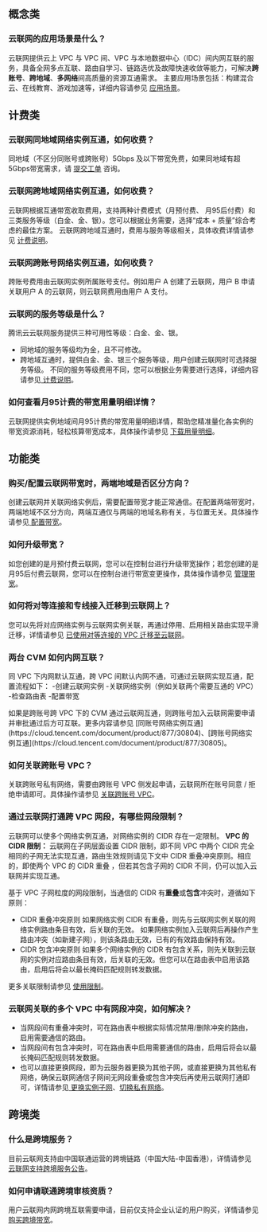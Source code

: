 ## 概念类

### 云联网的应用场景是什么？
云联网提供云上 VPC 与 VPC 间、VPC 与本地数据中心（IDC）间内网互联的服务，具备全网多点互联、路由自学习、链路选优及故障快速收敛等能力，可解决**跨账号**、**跨地域**、**多网络**间高质量的资源互通需求。
主要应用场景包括：构建混合云、在线教育、游戏加速等，详细内容请参见 [应用场景](https://cloud.tencent.com/document/product/877/18678)。

## 计费类

### 云联网同地域网络实例互通，如何收费？
同地域（不区分同账号或跨账号）5Gbps 及以下带宽免费，如果同地域有超5Gbps带宽需求，请 [提交工单](https://console.cloud.tencent.com/workorder/category) 咨询。

### 云联网跨地域网络实例互通，如何收费？
云联网根据互通带宽收取费用，支持两种计费模式（月预付费、 月95后付费）和三类服务等级（白金、金、银）。您可以根据业务需要，选择“成本 + 质量”综合考虑的最佳方案。
云联网跨地域互通时，费用与服务等级相关，具体收费详情请参见 [计费说明](https://cloud.tencent.com/document/product/877/18676#.E8.AE.A1.E8.B4.B9.E8.AF.B4.E6.98.8E)。


### 云联网跨账号网络实例互通，如何收费？
跨账号费用由云联网实例所属账号支付。例如用户 A 创建了云联网，用户 B 申请关联用户 A 的云联网，则云联网费用由用户 A 支付。

### 云联网的服务等级是什么？
腾讯云云联网服务提供三种可用性等级：白金、金、银。
- 同地域的服务等级均为金，且不可修改。
- 跨地域互通时，提供白金、金、银三个服务等级，用户创建云联网时可选择服务等级。
不同的服务等级费用不同，您可以根据业务需要进行选择，详细内容请参见[ 计费说明](https://cloud.tencent.com/document/product/877/18676#.E8.AE.A1.E8.B4.B9.E8.AF.B4.E6.98.8E)。

### 如何查看月95计费的带宽用量明细详情？
云联网提供实例地域间月95计费的带宽用量明细详情，帮助您精准量化各实例的带宽资源消耗，轻松核算带宽成本，具体操作请参见 [下载用量明细](https://cloud.tencent.com/document/product/877/69138)。

## 功能类
### 购买/配置云联网带宽时，两端地域是否区分方向？
创建云联网并关联网络实例后，需要配置带宽才能正常通信。在配置两端带宽时，两端地域不区分方向，两端互通仅与两端的地域名称有关，与位置无关。具体操作请参见[ 配置带宽](https://cloud.tencent.com/document/product/877/49859)。

### 如何升级带宽？
如您创建的是月预付费云联网，您可以在控制台进行升级带宽操作；若您创建的是月95后付费云联网，您可以在控制台进行带宽变更操作，具体操作请参见 [管理带宽](https://cloud.tencent.com/document/product/877/49860)。

### 如何将对等连接和专线接入迁移到云联网上？
您可以先将对应网络实例与云联网实例关联，再通过停用、启用相关路由实现平滑迁移，详情请参见 [已使用对等连接的 VPC 迁移至云联网](https://cloud.tencent.com/document/product/877/18854)。

### 两台 CVM 如何内网互联？
同 VPC 下内网默认互通，跨 VPC 间默认内网不通，可通过云联网实现互通，配置流程如下：
<dx-steps>
-创建云联网实例
-关联网络实例（例如关联两个需要互通的 VPC）
-检查路由表
-配置带宽
</dx-steps>
 
<dx-alert infotype="explain" title="">
如果是跨账号跨 VPC 下的 CVM 通过云联网互通，则跨账号加入云联网需要申请并审批通过后方可互联。更多内容请参见 [同账号网络实例互通](https://cloud.tencent.com/document/product/877/30804)、[跨账号网络实例互通](https://cloud.tencent.com/document/product/877/30805)。
</dx-alert>

### 如何关联跨账号 VPC？
关联跨账号私有网络，需要由跨账号 VPC 侧发起申请，云联网所在账号同意 / 拒绝申请即可。具体操作请参见 [关联跨账号 VPC](https://cloud.tencent.com/document/product/877/19890)。

### 通过云联网打通跨 VPC 网段，有哪些网段限制？
云联网可以使多个网络实例互通，对网络实例的 CIDR 存在一定限制。
**VPC 的 CIDR 限制：**
云联网在子网层面设置 CIDR 限制，即不同 VPC 中两个 CIDR 完全相同的子网无法实现互通，路由生效规则请见下文中 CIDR 重叠冲突原则。相应的，即使两个 VPC 的 CIDR 重叠 ，但若其包含子网的 CIDR 不同，仍可以加入云联网并实现互通。

基于 VPC 子网粒度的网段限制，当通信的 CIDR 有**重叠**或**包含**冲突时，遵循如下原则：
- CIDR 重叠冲突原则
如果网络实例 CIDR 有重叠，则先与云联网实例关联的网络实例路由条目有效，后关联的无效。
如果网络实例加入云联网后再操作产生路由冲突（如新建子网），则该条路由无效，已有的有效路由保持有效。
- CIDR 包含冲突原则
如果多个网络实例的 CIDR 有包含关系，则先关联到云联网的实例对应路由条目有效，后关联的无效。但您可以在路由表中启用该路由，启用后将会以最长掩码匹配规则转发数据。

 更多关联限制请参见 [使用限制](https://cloud.tencent.com/document/product/877/18679)。


### 云联网关联的多个 VPC 中有网段冲突，如何解决？
- 当网段间有重叠冲突时，可在路由表中根据实际情况禁用/删除冲突的路由，启用需要通信的路由。
- 当网段间有包含冲突时，可在路由表中启用需要通信的路由，启用后将会以最长掩码匹配规则转发数据。
- 也可以直接更换网段，即为云服务器更换为其他子网，或直接更换为其他私有网络，确保云联网通信子网间无网段重叠或包含冲突后再使用云联网打通即可，详情请参见[ 更换实例子网](https://cloud.tencent.com/document/product/213/16565)、[切换私有网络](https://cloud.tencent.com/document/product/213/20278#.E5.88.87.E6.8D.A2.E7.A7.81.E6.9C.89.E7.BD.91.E7.BB.9C.3Ca-id.3D.22changevpc.22.3E.3C.2Fa.3E)。

## 跨境类
### 什么是跨境服务？
目前云联网支持由中国联通运营的跨境链路（中国大陆-中国香港），详情请参见 [云联网支持跨境服务公告](https://cloud.tencent.com/document/product/877/49876)。

### 如何申请联通跨境审核资质？
用户云联网内网跨境互联需要申请，目前仅支持企业认证的用户购买，详情请参见 [购买跨境带宽](https://cloud.tencent.com/document/product/877/49859#kjdk)。

